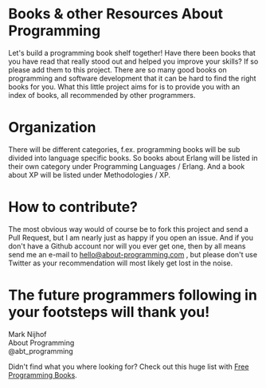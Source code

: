 Books & other Resources About Programming
=========================================

Let's build a programming book shelf together! Have there been books that you have read that really stood out and helped you improve your skills? If so please add them to this project. There are so many good books on programming and software development that it can be hard to find the right books for you. What this little project aims for is to provide you with an index of books, all recommended by other programmers.

Organization
============

There will be different categories, f.ex. programming books will be sub divided into language specific books. So books about Erlang will be listed in their own category under Programming Languages / Erlang. And a book about XP will be listed under Methodologies / XP.

How to contribute?
==================

The most obvious way would of course be to fork this project and send a Pull Request, but I am nearly just as happy if you open an issue. And if you don't have a Github account nor will you ever get one, then by all means send me an e-mail to hello@about-programming.com , but please don't use Twitter as your recommendation will most likely get lost in the noise.

The future programmers following in your footsteps will thank you!
==================================================================

Mark Nijhof<br/>
About Programming<br/>
@abt_programming



Didn't find what you where looking for? Check out this huge list with [Free Programming Books](https://github.com/vhf/free-programming-books/blob/master/free-programming-books.md).
